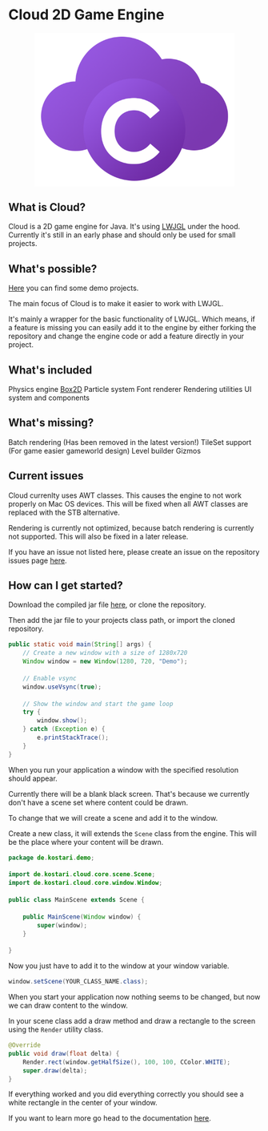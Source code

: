 # Cloud 2D Game Engine

<div style="width: 100%; display: flex; justify-content: center;">
    <img src="logo.png" alt="isolated" width="400"/>
</div>

## What is Cloud?

Cloud is a 2D game engine for Java. It's using [LWJGL]() under the hood. Currently it's still in an early phase and should only be used for small projects.

## What's possible?

[Here]() you can find some demo projects.

The main focus of Cloud is to make it easier to work with LWJGL.

It's mainly a wrapper for the basic functionality of LWJGL.
Which means, if a feature is missing you can easily add it to the engine by either forking the repository and change the engine code or add a feature directly in your project.

## What's included

Physics engine [Box2D]()
Particle system
Font renderer
Rendering utilities
UI system and components

## What's missing?

Batch rendering (Has been removed in the latest version!)
TileSet support (For game easier gameworld design)
Level builder
Gizmos

## Current issues

Cloud currenlty uses AWT classes. This causes the engine to not work
properly on Mac OS devices. This will be fixed when all AWT classes are replaced with the STB alternative.

Rendering is currently not optimized, because batch rendering is currently not supported. This will also be fixed in a later release.

If you have an issue not listed here, please create an issue on the repository issues page [here]().

## How can I get started?

Download the compiled jar file [here](), or clone the repository.

Then add the jar file to your projects class path, or import the cloned repository.

```java
public static void main(String[] args) {
    // Create a new window with a size of 1280x720
    Window window = new Window(1280, 720, "Demo");

    // Enable vsync
    window.useVsync(true);

    // Show the window and start the game loop
    try {
        window.show();
    } catch (Exception e) {
        e.printStackTrace();
    }
}
```

When you run your application a window with the specified resolution should appear.

Currently there will be a blank black screen. That's because we currently don't have a scene set where content could be drawn.

To change that we will create a scene and add it to the window.

Create a new class, it will extends the `Scene` class from the engine. This will be the place where your content will be drawn.

```java
package de.kostari.demo;

import de.kostari.cloud.core.scene.Scene;
import de.kostari.cloud.core.window.Window;

public class MainScene extends Scene {

    public MainScene(Window window) {
        super(window);
    }

}
```

Now you just have to add it to the window at your window variable.

```java
window.setScene(YOUR_CLASS_NAME.class);
```

When you start your application now nothing seems to be changed, but now we can draw content to the window.

In your scene class add a draw method and draw a rectangle to the screen using the `Render` utility class.

```java
@Override
public void draw(float delta) {
    Render.rect(window.getHalfSize(), 100, 100, CColor.WHITE);
    super.draw(delta);
}
```

If everything worked and you did everything correctly
you should see a white rectangle in the center of your window.

If you want to learn more go head to the documentation [here](https://iotacb.github.io/docs.cloud/).
